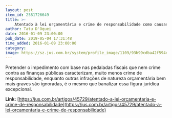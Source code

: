 ```yaml
---
layout: post
item_id: 2581726649
title: >-
    Atentado à lei orçamentária e crime de responsabilidade como causas de impeachment
author: Tatu D'Oquei
date: 2016-01-09 23:00:00
pub_date: 2019-05-04 17:31:48
time_added: 2016-01-09 23:00:00
category: 
image: https://sz.jus.com.br/system/profile_image/1109/93b99cdba42f594d87e74e8e9af6ed74_normal.jpg
---
```


Pretender o impedimento com base nas pedaladas fiscais que nem crime contra as finanças públicas caracterizam, muito menos crime de responsabilidade, enquanto outras infrações de natureza orçamentária bem mais graves são ignoradas, é o mesmo que banalizar essa figura jurídica excepcional.

**Link:** [https://jus.com.br/artigos/45729/atentado-a-lei-orcamentaria-e-crime-de-responsabilidade](https://jus.com.br/artigos/45729/atentado-a-lei-orcamentaria-e-crime-de-responsabilidade)

